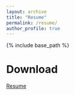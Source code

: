 ```yaml
---
layout: archive
title: "Resume"
permalink: /resume/
author_profile: true
---
```


{% include base_path %}

Download
======

[Resume](http://ashwinpathak20.github.io/files/resume.pdf)
